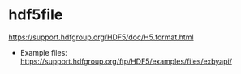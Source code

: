 hdf5file
========

https://support.hdfgroup.org/HDF5/doc/H5.format.html

- Example files: https://support.hdfgroup.org/ftp/HDF5/examples/files/exbyapi/
